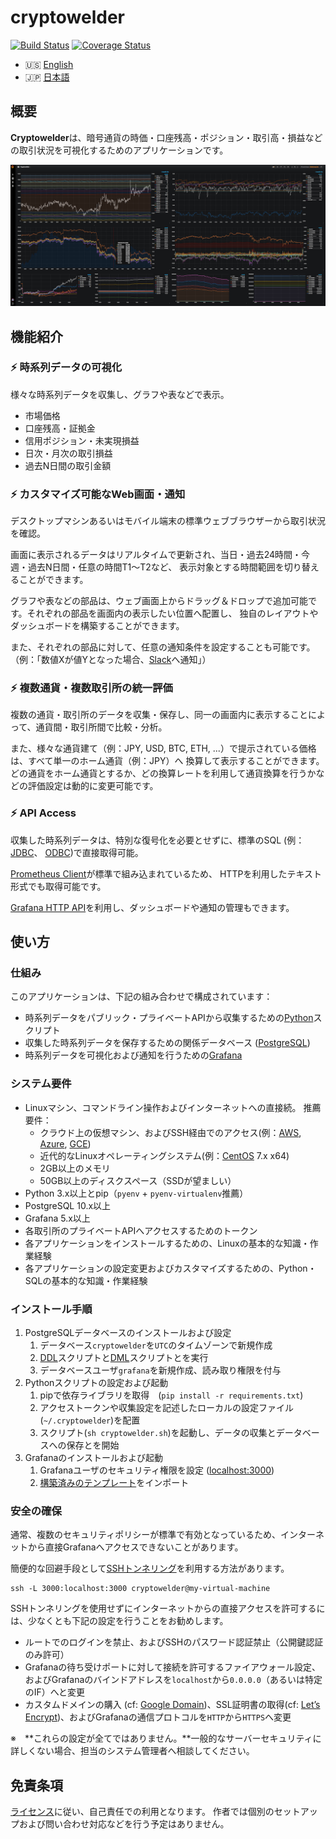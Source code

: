 # cryptowelder
[![Build Status][travis-icon]][travis-page] [![Coverage Status][coverall-icon]][coverall-page]

[travis-page]:https://travis-ci.org/after-the-sunrise/cryptowelder
[travis-icon]:https://travis-ci.org/after-the-sunrise/cryptowelder.svg?branch=master
[coverall-page]:https://coveralls.io/github/after-the-sunrise/cryptowelder?branch=master
[coverall-icon]:https://coveralls.io/repos/github/after-the-sunrise/cryptowelder/badge.svg?branch=master

* :us: [English](./README.md)
* :jp: [日本語](./README_jp.md)

## 概要

**Cryptowelder**は、暗号通貨の時価・口座残高・ポジション・取引高・損益などの取引状況を可視化するためのアプリケーションです。

![Grafanaダッシュボード画面](./docs/img/dashboard.png)


## 機能紹介

### :zap: 時系列データの可視化
様々な時系列データを収集し、グラフや表などで表示。
* 市場価格
* 口座残高・証拠金
* 信用ポジション・未実現損益
* 日次・月次の取引損益
* 過去N日間の取引金額

### :zap: カスタマイズ可能なWeb画面・通知
デスクトップマシンあるいはモバイル端末の標準ウェブブラウザーから取引状況を確認。

画面に表示されるデータはリアルタイムで更新され、当日・過去24時間・今週・過去N日間・任意の時間T1〜T2など、
表示対象とする時間範囲を切り替えることができます。

グラフや表などの部品は、ウェブ画面上からドラッグ＆ドロップで追加可能です。それぞれの部品を画面内の表示したい位置へ配置し、
独自のレイアウトやダッシュボードを構築することができます。

また、それぞれの部品に対して、任意の通知条件を設定することも可能です。
（例：「数値Xが値Yとなった場合、[Slack](https://slack.com/)へ通知」）

### :zap: 複数通貨・複数取引所の統一評価
複数の通貨・取引所のデータを収集・保存し、同一の画面内に表示することによって、通貨間・取引所間で比較・分析。

また、様々な通貨建て（例：JPY, USD, BTC, ETH, ...）で提示されている価格は、すべて単一のホーム通貨（例：JPY）へ
換算して表示することができます。どの通貨をホーム通貨とするか、どの換算レートを利用して通貨換算を行うかなどの評価設定は動的に変更可能です。

### :zap: API Access
収集した時系列データは、特別な復号化を必要とせずに、標準のSQL (例：[JDBC](https://jdbc.postgresql.org/)、
[ODBC](https://odbc.postgresql.org/))で直接取得可能。

[Prometheus Client](https://github.com/prometheus/client_python)が標準で組み込まれているため、
HTTPを利用したテキスト形式でも取得可能です。

[Grafana HTTP API](http://docs.grafana.org/http_api/)を利用し、ダッシュボードや通知の管理もできます。


## 使い方

### 仕組み
このアプリケーションは、下記の組み合わせで構成されています：
* 時系列データをパブリック・プライベートAPIから収集するための[Python](https://www.python.org/)スクリプト
* 収集した時系列データを保存するための関係データベース ([PostgreSQL](https://www.postgresql.org/))
* 時系列データを可視化および通知を行うための[Grafana](https://grafana.com/)

### システム要件
* Linuxマシン、コマンドライン操作およびインターネットへの直接続。 推薦要件：
    * クラウド上の仮想マシン、およびSSH経由でのアクセス(例：[AWS](https://aws.amazon.com/ec2/), [Azure](https://azure.microsoft.com/en-us/services/virtual-machines/), [GCE](https://cloud.google.com/compute/?hl=ja))
    * 近代的なLinuxオペレーティングシステム(例：[CentOS](https://www.centos.org/) 7.x x64)
    * 2GB以上のメモリ
    * 50GB以上のディスクスペース（SSDが望ましい）
* Python 3.x以上とpip（`pyenv` + `pyenv-virtualenv`推薦）
* PostgreSQL 10.x以上 
* Grafana 5.x以上
* 各取引所のプライベートAPIへアクセスするためのトークン 
* 各アプリケーションをインストールするための、Linuxの基本的な知識・作業経験
* 各アプリケーションの設定変更およびカスタマイズするための、Python・SQLの基本的な知識・作業経験 

### インストール手順
1. PostgreSQLデータベースのインストールおよび設定
    1. データベース`cryptowelder`を`UTC`のタイムゾーンで新規作成
    2. [DDL](./etc/DDL.sql)スクリプトと[DML](./etc/DML.sql)スクリプトとを実行
    3. データベースユーザ`grafana`を新規作成、読み取り権限を付与
2. Pythonスクリプトの設定および起動
    1. pipで依存ライブラリを取得　(`pip install -r requirements.txt`)
    2. アクセストークンや収集設定を記述したローカルの設定ファイル(`~/.cryptowelder`)を配置
    3. スクリプト(`sh cryptowelder.sh`)を起動し、データの収集とデータベースへの保存とを開始 
3. Grafanaのインストールおよび起動
    1. Grafanaユーザのセキュリティ権限を設定 ([localhost:3000](http://localhost:3000))
    2. [構築済みのテンプレート](./etc/GRAFANA.json)をインポート

### 安全の確保
通常、複数のセキュリティポリシーが標準で有効となっているため、インターネットから直接Grafanaへアクセスできないことがあります。

簡便的な回避手段として[SSHトンネリング](https://en.wikipedia.org/wiki/Tunneling_protocol#Secure_Shell_tunneling)を利用する方法があります。
```
ssh -L 3000:localhost:3000 cryptowelder@my-virtual-machine
```

SSHトンネリングを使用せずにインターネットからの直接アクセスを許可するには、少なくとも下記の設定を行うことをお勧めします。  
* ルートでのログインを禁止、およびSSHのパスワード認証禁止（公開鍵認証のみ許可）
* Grafanaの待ち受けポートに対して接続を許可するファイアウォール設定、およびGrafanaのバインドアドレスを`localhost`から`0.0.0.0`（あるいは特定のIF）へと変更
* カスタムドメインの購入 (cf: [Google Domain](https://domains.google/))、SSL証明書の取得(cf: [Let’s Encrypt](https://letsencrypt.org/))、およびGrafanaの通信プロトコルを`HTTP`から`HTTPS`へ変更

※　**これらの設定が全てではありません。**一般的なサーバーセキュリティに詳しくない場合、担当のシステム管理者へ相談してください。


## 免責条項
[ライセンス](./LICENSE)に従い、自己責任での利用となります。
作者では個別のセットアップおよび問い合わせ対応などを行う予定はありません。
